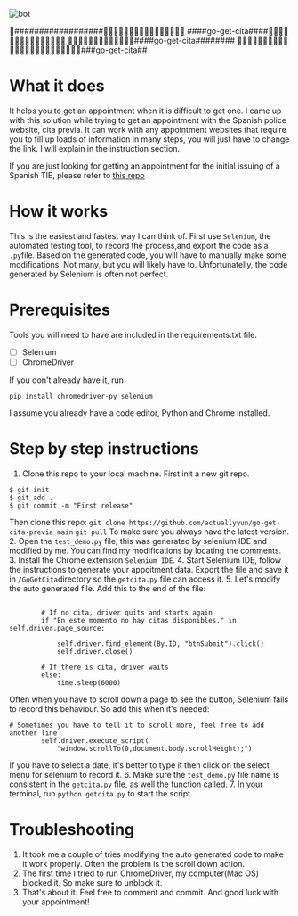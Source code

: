 ![bot](https://media.giphy.com/media/urvsFBDfR6N32/giphy.gif)

:robot:##################🤖🤖🤖🤖🤖🤖🤖🤖🤖🤖🤖🤖🤖🤖🤖🤖
####go-get-cita####🤖🤖🤖🤖🤖🤖🤖🤖🤖🤖🤖🤖🤖🤖🤖
🤖🤖🤖🤖🤖🤖🤖🤖🤖🤖🤖🤖🤖####go-get-cita########
🤖🤖🤖🤖🤖🤖🤖🤖🤖🤖🤖🤖🤖🤖🤖🤖🤖🤖🤖🤖🤖🤖🤖🤖###go-get-cita##


# What it does
It helps you to get an appointment when it is difficult to get one. I came up with this solution while trying to get an appointment with 
the Spanish police website, cita previa. It can work with any appointment websites that require you to fill up loads of information in
many steps, you will just have to change the link. I will explain in the instruction section.

If you are just looking for getting an appointment for the initial issuing of a Spanish TIE, please refer to [this repo](https://github.com/gavin-hutchinson/cita-previa-bot)

# How it works
This is the easiest and fastest way I can think of. First use ```Selenium```, the automated testing tool, to record the process,and export the code as a ```.py```file. Based on the generated code, you will have to manually make some modifications. Not many, but you will likely have to. Unfortunatelly, the
code generated by Selenium is often not perfect. 

# Prerequisites
Tools you will need to have are included in the requirements.txt file. 
- [ ] Selenium
- [ ] ChromeDriver

If you don't already have it, run

``` 
pip install chromedriver-py selenium

```

I assume you already have a code editor, Python and Chrome installed.

# Step by step instructions

1. Clone this repo to your local machine. 
First init a new git repo. 
```
$ git init
$ git add .
$ git commit -m "First release"
```
Then clone this repo:
```git clone https://github.com/actuallyyun/go-get-cita-previa main```
```git pull``` To make sure you always have the latest version.
2. Open the ```test_demo.py``` file, this was generated by selenium IDE and modified by me. You can find my modifications by locating the comments.
3. Install the Chrome extension ```Selenium IDE```.
4. Start Selenium IDE, follow the instructions to generate your appoitment data. Export the file and save it in ```/GoGetCita```directory so the  ```getcita.py``` file can access it.
5. Let's modify the auto generated file. Add this to the end of the file:
```

        # If no cita, driver quits and starts again
        if "En este momento no hay citas disponibles." in self.driver.page_source:

            self.driver.find_element(By.ID, "btnSubmit").click()
            self.driver.close()

        # If there is cita, driver waits
        else:
            time.sleep(6000)
```
Often when you have to scroll down a page to see the button, Selenium fails to record this behaviour. So add this when it's needed:
```
# Sometimes you have to tell it to scroll more, feel free to add another line
        self.driver.execute_script(
            "window.scrollTo(0,document.body.scrollHeight);")
```
If you have to select a date, it's better to type it then click on the select menu for selenium to record it.
6. Make sure the ```test_demo.py``` file name is consistent in the ```getcita.py``` file, as well the function called.
7. In your terminal, run ```python getcita.py``` to start the script.

# Troubleshooting
1. It took me a couple of tries modifying the auto generated code to make it work properly. Often the problem is the scroll down action.
2. The first time I tried to run ChromeDriver, my computer(Mac OS) blocked it. So make sure to unblock it. 
3. That's about it. Feel free to comment and commit. And good luck with your appointment!  
